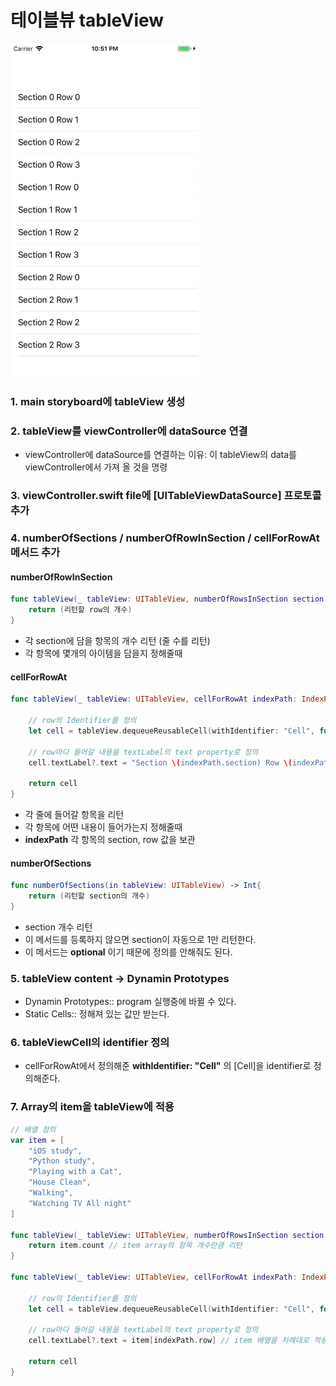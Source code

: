 # 테이블뷰 tableView

<img src="/img/tableView.png" width="300">

### 1. main storyboard에 tableView 생성

### 2. tableView를 viewController에 dataSource 연결

- viewController에 dataSource를 연결하는 이유: 이 tableView의 data를 viewController에서 가져 올 것을 명령

### 3. viewController.swift file에 [UITableViewDataSource] 프로토콜 추가

### 4. numberOfSections / numberOfRowInSection / cellForRowAt 메서드 추가

#### numberOfRowInSection
```swift
func tableView(_ tableView: UITableView, numberOfRowsInSection section: Int) -> Int {
    return (리턴할 row의 개수)
}
```
- 각 section에 담을 항목의 개수 리턴 (줄 수를 리턴)
- 각 항목에 몇개의 아이템을 담을지 정해줄때 

#### cellForRowAt
```swift
func tableView(_ tableView: UITableView, cellForRowAt indexPath: IndexPath) -> UITableViewCell{
    
    // row의 Identifier를 정의
    let cell = tableView.dequeueReusableCell(withIdentifier: "Cell", for: indexPath)
    
    // row마다 들어갈 내용을 textLabel의 text property로 정의
    cell.textLabel?.text = "Section \(indexPath.section) Row \(indexPath.row)"
    
    return cell
}
```
- 각 줄에 들어갈 항목을 리턴
- 각 항목에 어떤 내용이 들어가는지 정해줄때
- **indexPath** 각 항목의 section, row 값을 보관

#### numberOfSections
```swift
func numberOfSections(in tableView: UITableView) -> Int{
    return (리턴할 section의 개수)
}
```
- section 개수 리턴
- 이 메서드를 등록하지 않으면 section이 자동으로 1만 리턴한다.
- 이 메서드는 **optional**  이기 때문에 정의를 안해줘도 된다.

### 5. tableView content -> Dynamin Prototypes

- Dynamin Prototypes:: program 실행중에 바뀔 수 있다.
- Static Cells:: 정해져 있는 값만 받는다.

### 6. tableViewCell의 identifier 정의

- cellForRowAt에서 정의해준 **withIdentifier: "Cell"** 의 [Cell]을 identifier로 정의해준다.

### 7. Array의 item을 tableView에 적용
```swift
// 배열 정의
var item = [
    "iOS study",
    "Python study",
    "Playing with a Cat",
    "House Clean",
    "Walking",
    "Watching TV All night"
]

func tableView(_ tableView: UITableView, numberOfRowsInSection section: Int) -> Int {
    return item.count // item array의 항목 개수만큼 리턴
}

func tableView(_ tableView: UITableView, cellForRowAt indexPath: IndexPath) -> UITableViewCell{
    
    // row의 Identifier를 정의
    let cell = tableView.dequeueReusableCell(withIdentifier: "Cell", for: indexPath)
    
    // row마다 들어갈 내용을 textLabel의 text property로 정의
    cell.textLabel?.text = item[indexPath.row] // item 배열을 차례대로 적용
    
    return cell
}

```